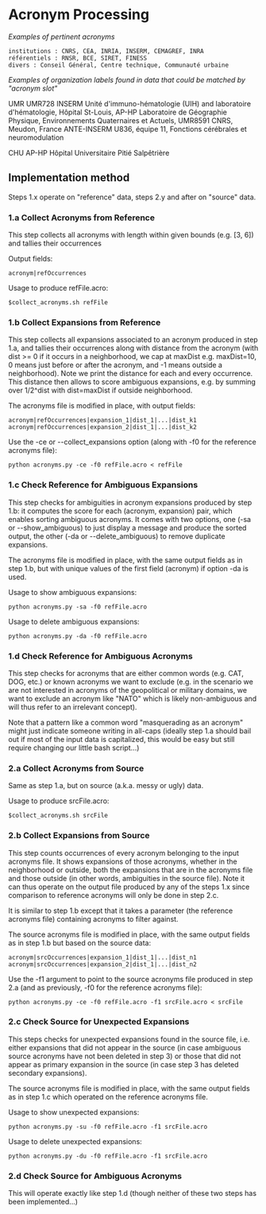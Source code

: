 # Acronym Processing

_Examples of pertinent acronyms_

    institutions : CNRS, CEA, INRIA, INSERM, CEMAGREF, INRA
    référentiels : RNSR, BCE, SIRET, FINESS
    divers : Conseil Général, Centre technique, Communauté urbaine

_Examples of organization labels found in data that could be matched by "acronym slot"_

UMR
    UMR728 INSERM Unité d'immuno-hématologie (UIH) and laboratoire d'hématologie, Hôpital St-Louis, AP-HP
    Laboratoire de Géographie Physique, Environnements Quaternaires et Actuels, UMR8591 CNRS, Meudon, France
    ANTE-INSERM U836, équipe 11, Fonctions cérébrales et neuromodulation

CHU
    AP-HP Hôpital Universitaire Pitié Salpêtrière

## Implementation method

Steps 1.x operate on "reference" data, steps 2.y and after on "source" data.

### 1.a Collect Acronyms from Reference

This step collects all acronyms with length within given bounds (e.g. [3, 6]) and tallies their occurrences

Output fields: 

    acronym|refOccurrences

Usage to produce refFile.acro:

    $collect_acronyms.sh refFile

### 1.b Collect Expansions from Reference

This step collects all expansions associated to an acronym produced in step 1.a, and tallies their occurrences along with distance from the acronym (with dist >= 0 if it occurs in a neighborhood, we cap at maxDist e.g. maxDist=10, 0 means just before or after the acronym, and -1 means outside a neighborhood). Note we print the distance for each and every occurrence. This distance then allows to score ambiguous expansions, e.g. by summing over 1/2^dist with dist=maxDist if outside neighborhood. 

The acronyms file is modified in place, with output fields: 

    acronym|refOccurrences|expansion_1|dist_1|...|dist_k1
    acronym|refOccurrences|expansion_2|dist_1|...|dist_k2

Use the -ce or --collect_expansions option (along with -f0 for the reference acronyms file):

    python acronyms.py -ce -f0 refFile.acro < refFile

### 1.c Check Reference for Ambiguous Expansions

This step checks for ambiguities in acronym expansions produced by step 1.b: it computes the score for each (acronym, expansion) pair, which enables sorting ambiguous acronyms. It comes with two options, one (-sa or --show_ambiguous) to just display a message and produce the sorted output, the other (-da or --delete_ambiguous) to remove duplicate expansions.

The acronyms file is modified in place, with the same output fields as in step 1.b, but with unique values of the first field (acronym) if option -da is used.

Usage to show ambiguous expansions:

    python acronyms.py -sa -f0 refFile.acro

Usage to delete ambiguous expansions:

    python acronyms.py -da -f0 refFile.acro

### 1.d Check Reference for Ambiguous Acronyms

This step checks for acronyms that are either common words (e.g. CAT, DOG, etc.) or known acronyms we want to exclude (e.g. in the scenario we are not interested in acronyms of the geopolitical or military domains, we want to exclude an acronym like "NATO" which is likely non-ambiguous and will thus refer to an irrelevant concept).

Note that a pattern like a common word "masquerading as an acronym" might just indicate someone writing in all-caps (ideally step 1.a should bail out if most of the input data is capitalized, this would be easy but still require changing our little bash script...)

### 2.a Collect Acronyms from Source

Same as step 1.a, but on source (a.k.a. messy or ugly) data.

Usage to produce srcFile.acro:

    $collect_acronyms.sh srcFile

### 2.b Collect Expansions from Source

This step counts occurrences of every acronym belonging to the input acronyms file. It shows expansions of those acronyms, whether in the neighborhood or outside, both the expansions that are in the acronyms file and those outside (in other words, ambiguities in the source file). Note it can thus operate on the output file produced by any of the steps 1.x since comparison to reference acronyms will only be done in step 2.c.

It is similar to step 1.b except that it takes a parameter (the reference acronyms file) containing acronyms to filter against.

The source acronyms file is modified in place, with the same output fields as in step 1.b but based on the source data: 

    acronym|srcOccurrences|expansion_1|dist_1|...|dist_n1
    acronym|srcOccurrences|expansion_2|dist_1|...|dist_n2

Use the -f1 argument to point to the source acronyms file produced in step 2.a (and as previously, -f0 for the reference acronyms file):

    python acronyms.py -ce -f0 refFile.acro -f1 srcFile.acro < srcFile

### 2.c Check Source for Unexpected Expansions

This steps checks for unexpected expansions found in the source file, i.e. either expansions that did not appear in the source (in case ambiguous source acronyms have not been deleted in step 3) or those that did not appear as primary expansion in the source (in case step 3 has deleted secondary expansions).

The source acronyms file is modified in place, with the same output fields as in step 1.c which operated on the reference acronyms file.

Usage to show unexpected expansions:

    python acronyms.py -su -f0 refFile.acro -f1 srcFile.acro

Usage to delete unexpected expansions:

    python acronyms.py -du -f0 refFile.acro -f1 srcFile.acro

### 2.d Check Source for Ambiguous Acronyms

This will operate exactly like step 1.d (though neither of these two steps has been implemented...)
